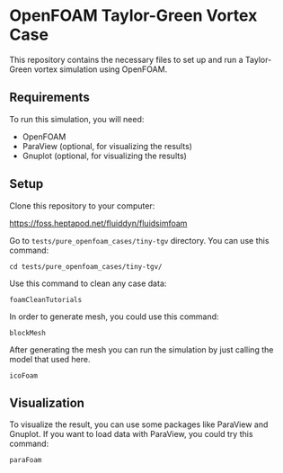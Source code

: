 # OpenFOAM Taylor-Green Vortex Case

This repository contains the necessary files to set up and run a Taylor-Green vortex simulation using OpenFOAM.

## Requirements

To run this simulation, you will need:

- OpenFOAM
- ParaView (optional, for visualizing the results)
- Gnuplot (optional, for visualizing the results)

## Setup

Clone this repository to your computer:
    
https://foss.heptapod.net/fluiddyn/fluidsimfoam
    
Go to `tests/pure_openfoam_cases/tiny-tgv` directory. You can use this command:

`cd tests/pure_openfoam_cases/tiny-tgv/`
    
Use this command to clean any case data:

`foamCleanTutorials`
    
In order to generate mesh, you could use this command:

`blockMesh`
    
After generating the mesh you can run the simulation by just calling the model that used here.

`icoFoam`
    
    
## Visualization

To visualize the result, you can use some packages like ParaView and Gnuplot. If you want to load data with ParaView, you could try this command:

`paraFoam`
